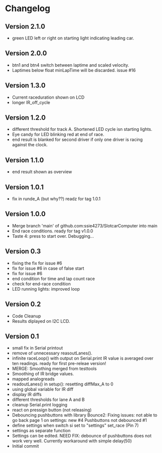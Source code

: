 # Changelog
## Version 2.1.0
- green LED left or right on starting light indicating leading car.

## Version 2.0.0
- btn1 and btn4 switch between laptime and scaled velocity.
- Laptimes below float minLapTime will be discarded. issue #16


## Version 1.3.0
- Current raceduration shown on LCD
- longer IR_off_cycle

## Version 1.2.0
- different threshold for track A. Shortened LED cycle isn starting lights.
- Eye candy for LED blinking red at end of race.
- end result is blanked for second driver if only one driver is racing against the clock.

## Version 1.1.0
- end result shown as overview

## Version 1.0.1
- fix in runde_A  (but why??) readz for tag 1.0.1

## Version 1.0.0
- Merge branch 'main' of github.com:ssie4273/SlotcarComputer into main
- End race conditions. ready for tag v1.0.0
- Taste 4: press to start over. Debugging...

## Version 0.3
- fixing the fix for issue #6
- fix for issue #6 in case of false start
- fix for issue #6
- end condition for time and lap count race
- check for end-race condition
- LED running lights: improved loop

## Version 0.2
- Code Cleanup
- Results diplayed on I2C LCD.

## Version 0.1
- small fix in Serial printout
- remove of unnecessary reasoutLanes().
- infinite raceLoop() with output on Serial.print IR value is averaged over ten readings. ready for first pre-releae version!
- MERGE: Smoothing merged from testtools
- Smoothing of IR bridge values.
- mapped analogreads
- readoutLanes() in setup(): resetting diffMax_A to 0
- using global variable for IR diff
- display IR diffs
- different thresholds for lane A and B
- cleanup Serial.print logging
- react on pressign button (not releasing)
- Debouncing pushbuttons with library Bounce2: Fixing issues:  not able to go back page 1 on settings: new #4  Pushbuttons not debounced #1
- define settings when switch si set to "settings" set_race (Pin 7)
- settings as separate function
- Settings can be edited. NEED FIX: debounce of pushbuttons does not work very well. Currently workaround with simple delay(50)
- Initial commit

